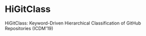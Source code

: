 # HiGitClass
HiGitClass: Keyword-Driven Hierarchical Classification of GitHub Repositories (ICDM'19)
